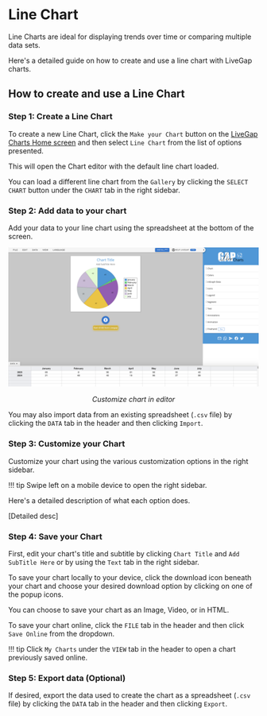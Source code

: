 # Line Chart

Line Charts are ideal for displaying trends over time or comparing multiple data sets.

Here's a detailed guide on how to create and use a line chart with LiveGap charts.

## How to create and use a Line Chart

### Step 1: Create a Line Chart

To create a new Line Chart, click the `Make your Chart` button on the [LiveGap Charts Home screen](https://charts.livegap.com/) and then select `Line Chart` from the list of options presented.

This will open the Chart editor with the default line chart loaded.

You can load a different line chart from the `Gallery` by clicking the `SELECT CHART` button under the `CHART` tab in the right sidebar.

### Step 2: Add data to your chart

Add your data to your line chart using the spreadsheet at the bottom of the screen.

![Customize Chart](../assets/images/chart-editor.png)

<p align="center"><em>Customize chart in editor</em></p>

You may also import data from an existing spreadsheet (`.csv` file) by clicking the `DATA` tab in the header and then clicking `Import`.

### Step 3: Customize your Chart

Customize your chart using the various customization options in the right sidebar.

!!! tip
    Swipe left on a mobile device to open the right sidebar.

Here's a detailed description of what each option does.

[Detailed desc]

### Step 4: Save your Chart

First, edit your chart's title and subtitle by clicking `Chart Title` and `Add SubTitle Here` or by using the `Text` tab in the right sidebar.

To save your chart locally to your device, click the download icon beneath your chart and choose your desired download option by clicking on one of the popup icons.

You can choose to save your chart as an Image, Video, or in HTML.

To save your chart online, click the `FILE` tab in the header and then click `Save Online` from the dropdown.

!!! tip
    Click `My Charts` under the `VIEW` tab in the header to open a chart previously saved online.

### Step 5: Export data (Optional)

If desired, export the data used to create the chart as a spreadsheet (`.csv` file) by clicking the `DATA` tab in the header and then clicking `Export`.
